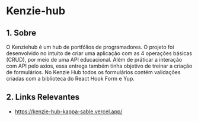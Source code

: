 # Kenzie-hub

## 1. Sobre

O Kenziehub é um hub de portfólios de programadores. O projeto foi desenvolvido no intuito de criar uma aplicação com as 4 operações básicas (CRUD), por meio de uma API educacional. Além de práticar a interação com API pelo axios, essa entrega também tinha objetivo de treinar a criação de formulários. No Kenzie Hub todos os formulários contém validações criadas com a biblioteca do React Hook Form e Yup.
<a name="links"></a>

## 2. Links Relevantes

- https://kenzie-hub-kappa-sable.vercel.app/

